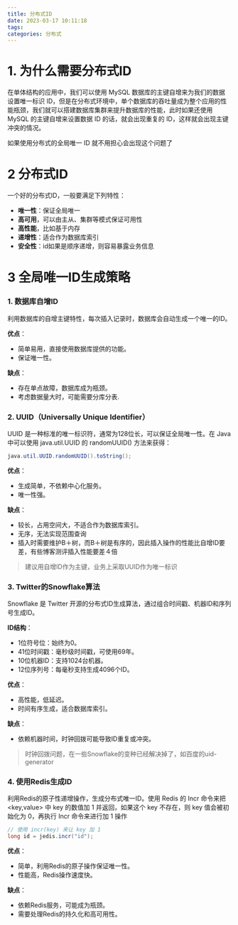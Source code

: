 ```yaml
---
title: 分布式ID
date: 2023-03-17 10:11:18
tags:
categories: 分布式
---
```


# 1. 为什么需要分布式ID

在单体结构的应用中，我们可以使用 MySQL 数据库的主键自增来为我们的数据设置唯一标识 ID，但是在分布式环境中，单个数据库的吞吐量成为整个应用的性能瓶颈，我们就可以搭建数据库集群来提升数据库的性能，此时如果还使用 MySQL 的主键自增来设置数据 ID 的话，就会出现重复的 ID，这样就会出现主键冲突的情况。

如果使用分布式的全局唯一 ID 就不用担心会出现这个问题了

# 2 分布式ID

一个好的分布式ID，一般要满足下列特性：

- **唯一性**：保证全局唯一
- **高可用**，可以由主从、集群等模式保证可用性
- **高性能**，比如基于内存
- **递增性**：适合作为数据库索引
- **安全性**：id如果是顺序递增，则容易暴露业务信息

# 3 全局唯一ID生成策略

### 1. 数据库自增ID

利用数据库的自增主键特性，每次插入记录时，数据库会自动生成一个唯一的ID。

**优点**：

- 简单易用，直接使用数据库提供的功能。
- 保证唯一性。

**缺点**：

- 存在单点故障，数据库成为瓶颈。
- 考虑数据量大时，可能需要分库分表.

### 2. UUID（Universally Unique Identifier）

UUID 是一种标准的唯一标识符，通常为128位长，可以保证全局唯一性。在 Java 中可以使用 java.util.UUID 的 randomUUID() 方法来获得：

```java
java.util.UUID.randomUUID().toString();
```

**优点**：

- 生成简单，不依赖中心化服务。
- 唯一性强。

**缺点**：

- 较长，占用空间大，不适合作为数据库索引。
- 无序，无法实现范围查询
- 插入时需要维护B＋树，而B＋树是有序的，因此插入操作的性能比自增ID要差，有些博客测评插入性能要差４倍

> 建议用自增ID作为主键，业务上采取UUID作为唯一标识

### 3. Twitter的Snowflake算法

Snowflake 是 Twitter 开源的分布式ID生成算法，通过组合时间戳、机器ID和序列号生成ID。

**ID结构**：

- 1位符号位：始终为0。
- 41位时间戳：毫秒级时间戳，可使用69年。
- 10位机器ID：支持1024台机器。
- 12位序列号：每毫秒支持生成4096个ID。

**优点**：

- 高性能，低延迟。
- 时间有序生成，适合数据库索引。

**缺点**：

- 依赖机器时间，时钟回拨可能导致ID重复或冲突。

> 时钟回拨问题，在一些Snowflake的变种已经解决掉了，如百度的uid-generator

### 4. 使用Redis生成ID

利用Redis的原子性递增操作，生成分布式唯一ID。使用 Redis 的 Incr 命令来把 <key,value> 中 key 的数值加 1 并返回，如果这个 key 不存在，则 key 值会被初始化为 0，再执行 Incr 命令来进行加 1 操作

```java
// 使用 incr(key) 来让 key 加 1
long id = jedis.incr("id");
```

**优点**：

- 简单，利用Redis的原子操作保证唯一性。
- 性能高，Redis操作速度快。

**缺点**：

- 依赖Redis服务，可能成为瓶颈。
- 需要处理Redis的持久化和高可用性。



